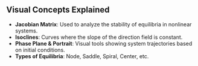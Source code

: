 ## Visual Concepts Explained


- **Jacobian Matrix**: Used to analyze the stability of equilibria in nonlinear systems.
- **Isoclines**: Curves where the slope of the direction field is constant.
- **Phase Plane & Portrait**: Visual tools showing system trajectories based on initial conditions.
- **Types of Equilibria**: Node, Saddle, Spiral, Center, etc.